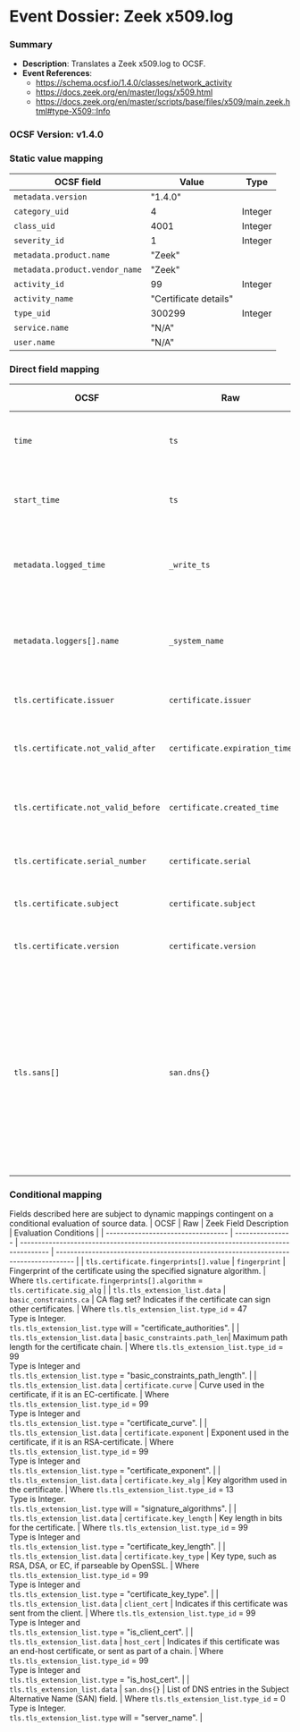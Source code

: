 # Event Dossier: Zeek x509.log
### Summary
- **Description**: Translates a Zeek x509.log to OCSF. 
- **Event References**:
  - https://schema.ocsf.io/1.4.0/classes/network_activity
  - https://docs.zeek.org/en/master/logs/x509.html
  - https://docs.zeek.org/en/master/scripts/base/files/x509/main.zeek.html#type-X509::Info
    
 ### OCSF Version: v1.4.0

  
 ### Static value mapping
| OCSF field                          | Value        | Type       |
| ----------------------------------- | ------------ | ---------- |
| `metadata.version`                  | "1.4.0"      |            |
| `category_uid`                      | 4            | Integer    |
| `class_uid`                         | 4001         | Integer    |
| `severity_id`                       | 1            | Integer    |
| `metadata.product.name`             | "Zeek"       |            |
| `metadata.product.vendor_name`      | "Zeek"       |            |
| `activity_id`                       | 99           | Integer    |
| `activity_name`                     | "Certificate details" |   |
| `type_uid`                          | 300299       | Integer    |
| `service.name`                      | "N/A"        |            |
| `user.name`                         | "N/A"        |            |


 ### Direct field mapping
| OCSF                          | Raw                       | Zeek Field Description                                                                  | Notes                   |
| ----------------------------- | ------------------------- | --------------------------------------------------------------------------------------- | ----------------------- |
| `time`                        | `ts`                      | Timestamp indicating when the event occurred.                                           | Convert to epoch value. <br>Type is Integer. |
| `start_time`                  | `ts`                      | Timestamp indicating when the event occurred.                                           | Convert to epoch value. <br>Type is Integer. |
| `metadata.logged_time`        | `_write_ts`               | Timestamp indicating when the log entry was written to disk.                            | Convert to epoch value. <br>Type is Integer. |
| `metadata.loggers[].name`     | `_system_name`            | Name of the system or logging subsystem generating the log entry.                       | |
| `tls.certificate.issuer`          | `certificate.issuer`      | Issuer of the certificate.                                                          | |
| `tls.certificate.not_valid_after` | `certificate.expiration_time` | Timestamp after which the certificate is not valid.                             | Convert to epoch value. <br>Type is Integer. |
| `tls.certificate.not_valid_before`| `certificate.created_time`| Timestamp before which the certificate is not valid.                                | Convert to epoch value. <br>Type is Integer. |
| `tls.certificate.serial_number`   | `certificate.serial`      | Serial number of the certificate.                                                       | |
| `tls.certificate.subject`         | `certificate.subject`     | Subject of the certificate.                                                             | |
| `tls.certificate.version`         | `certificate.version`     | Version number of the certificate.                                                      | |
| `tls.sans[]`                      | `san.dns{}`               | List of DNS entries in the Subject Alternative Name (SAN) field.                        | Notable from Tenzir: "This is actually a schema bug. <br>The SAN array should be part of the certificate object in theory, as it's part of the cert." |

 ### Conditional mapping
Fields described here are subject to dynamic mappings contingent on a conditional evaluation of source data.
| OCSF                               | Raw              | Zeek Field Description                                                                 | Evaluation Conditions                                                               |
| ---------------------------------- | ---------------- | -------------------------------------------------------------------------------------- | ----------------------------------------------------------------------------------- |
| `tls.certificate.fingerprints[].value` | `fingerprint`    | Fingerprint of the certificate using the specified signature algorithm.                | Where `tls.certificate.fingerprints[].algorithm` = `tls.certificate.sig_alg`                |
| `tls.tls_extension_list.data`      | `basic_constraints.ca`     | CA flag set? Indicates if the certificate can sign other certificates.                  | Where `tls.tls_extension_list.type_id` = 47 <br>Type is Integer. <br>`tls.tls_extension_list.type` will = "certificate_authorities". |
| `tls.tls_extension_list.data`      | `basic_constraints.path_len`| Maximum path length for the certificate chain.                                         | Where `tls.tls_extension_list.type_id` = 99 <br>Type is Integer and <br>`tls.tls_extension_list.type` = "basic_constraints_path_length". |
| `tls.tls_extension_list.data`      | `certificate.curve`        | Curve used in the certificate, if it is an EC-certificate.                              | Where `tls.tls_extension_list.type_id` = 99 <br>Type is Integer and <br>`tls.tls_extension_list.type` = "certificate_curve". |
| `tls.tls_extension_list.data`      | `certificate.exponent`     | Exponent used in the certificate, if it is an RSA-certificate.                          | Where `tls.tls_extension_list.type_id` = 99 <br>Type is Integer and <br>`tls.tls_extension_list.type` = "certificate_exponent". |
| `tls.tls_extension_list.data`      | `certificate.key_alg`      | Key algorithm used in the certificate.                                                  | Where `tls.tls_extension_list.type_id` = 13 <br>Type is Integer. <br>`tls.tls_extension_list.type` will = "signature_algorithms". |
| `tls.tls_extension_list.data`      | `certificate.key_length`   | Key length in bits for the certificate.                                                 | Where `tls.tls_extension_list.type_id` = 99 <br>Type is Integer and <br>`tls.tls_extension_list.type` = "certificate_key_length". |
| `tls.tls_extension_list.data`      | `certificate.key_type`     | Key type, such as RSA, DSA, or EC, if parseable by OpenSSL.                             | Where `tls.tls_extension_list.type_id` = 99 <br>Type is Integer and <br>`tls.tls_extension_list.type` = "certificate_key_type". |
| `tls.tls_extension_list.data`      | `client_cert`              | Indicates if this certificate was sent from the client.                                 | Where `tls.tls_extension_list.type_id` = 99 <br>Type is Integer and <br>`tls.tls_extension_list.type` = "is_client_cert". |
| `tls.tls_extension_list.data`      | `host_cert`                | Indicates if this certificate was an end-host certificate, or sent as part of a chain.  | Where `tls.tls_extension_list.type_id` = 99 <br>Type is Integer and <br>`tls.tls_extension_list.type` = "is_host_cert". |
| `tls.tls_extension_list.data`      | `san.dns{}`                | List of DNS entries in the Subject Alternative Name (SAN) field.                        | Where `tls.tls_extension_list.type_id` = 0 <br>Type is Integer. <br>`tls.tls_extension_list.type` will = "server_name". |
